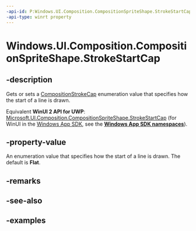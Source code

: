```yaml
---
-api-id: P:Windows.UI.Composition.CompositionSpriteShape.StrokeStartCap
-api-type: winrt property
---
```


<!-- Property syntax.
public CompositionStrokeCap StrokeStartCap { get;  set; }
-->

# Windows.UI.Composition.CompositionSpriteShape.StrokeStartCap

## -description

Gets or sets a [CompositionStrokeCap](compositionstrokecap.md) enumeration value that specifies how the start of a line is drawn.

Equivalent **WinUI 2 API for UWP**: [Microsoft.UI.Composition.CompositionSpriteShape.StrokeStartCap](/windows/winui/api/microsoft.ui.composition.compositionspriteshape.strokestartcap) (for WinUI in the [Windows App SDK](/windows/apps/windows-app-sdk/), see the **[Windows App SDK namespaces](/windows/windows-app-sdk/api/winrt/)**).

## -property-value

An enumeration value that specifies how the start of a line is drawn. The default is **Flat**.

## -remarks

## -see-also

## -examples

